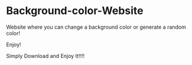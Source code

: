 # Background-color-Website
Website where you can change a background color or generate a random color!

Enjoy!

Simply Download and Enjoy It!!!!

